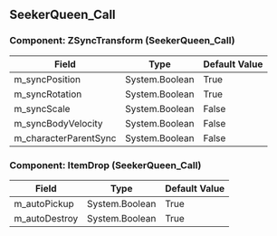 ## SeekerQueen_Call

### Component: ZSyncTransform (SeekerQueen_Call)

|Field|Type|Default Value|
|-----|----|-------------|
|m_syncPosition|System.Boolean|True|
|m_syncRotation|System.Boolean|True|
|m_syncScale|System.Boolean|False|
|m_syncBodyVelocity|System.Boolean|False|
|m_characterParentSync|System.Boolean|False|

### Component: ItemDrop (SeekerQueen_Call)

|Field|Type|Default Value|
|-----|----|-------------|
|m_autoPickup|System.Boolean|True|
|m_autoDestroy|System.Boolean|True|

